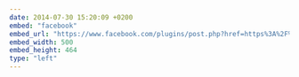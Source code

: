 ```yaml
---
date: 2014-07-30 15:20:09 +0200
embed: "facebook"
embed_url: "https://www.facebook.com/plugins/post.php?href=https%3A%2F%2Fwww.facebook.com%2Fphoto.php%3Ffbid%3D10153421078747524%26set%3Da.10150345935997524.424350.558382523%26type%3D3&width=500"
embed_width: 500
embed_height: 464
type: "left"
---
```

